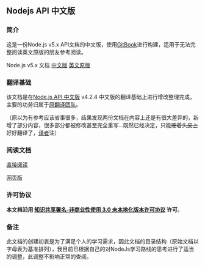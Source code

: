 ## Nodejs API 中文版

### 简介
这是一份Node.js v5.x API文档的中文版，使用[GitBook](https://github.com/GitbookIO/gitbook)进行构建，适用于无法完整阅读英文原版的朋友参考阅读。

Node.js v5.x 文档 [中文版](https://github.com/Amery2010/nodejs-api-book/) [英文原版](https://nodejs.org/dist/latest-v5.x/docs/api/)

### 翻译基础
该文档是在[Node.js API 中文版](http://nodeapi.ucdok.com/api/) v4.2.4 中文版的翻译基础上进行增改整理完成，主要的功劳归属于[原翻译团队](http://nodeapi.ucdok.com/user/list)。

（原以为有参考应该省事很多，结果发现两份文档在内容上还是有很大差异的，新增了部分内容，很多部分都被修改甚至完全重写...既然已经决定，只能<del>硬着头皮上</del>好好翻译了，[译者](https://github.com/Amery2010)注）

### 阅读文档
[直接阅读](/book/SUMMARY.md)

[网页版](http://xiangfa.org/nodejs-api-book/)

### 许可协议

**本文档沿用 [知识共享署名-非商业性使用 3.0 未本地化版本许可协议](http://creativecommons.org/licenses/by-nc/3.0/deed.zh) 许可**。

### 备注
此文档的创建初衷是为了满足个人的学习需求，因此文档的目录结构（原始文档以字母表为基准排列），我目前已根据自己的对NodeJs学习路线的思考进行了适当的调整，此调整不影响正常的查阅。